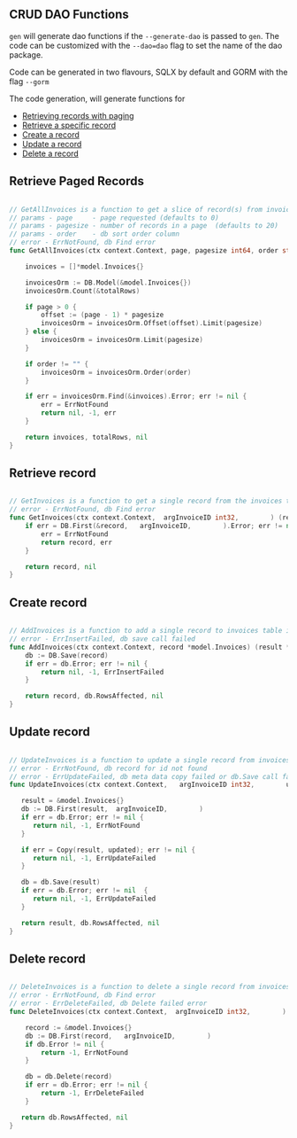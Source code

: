[comment]: <> (This is a generated file please edit source in ./templates)
[comment]: <> (All modification will be lost, you have been warned)
[comment]: <> ()

## CRUD DAO Functions
`gen` will generate dao functions if the `--generate-dao` is passed to `gen`. The code can be customized with the `--dao=dao` flag to set the name of the dao package.

Code can be generated in two flavours, SQLX by default and GORM with the flag `--gorm`


The code generation, will generate functions for
- [Retrieving records with paging](#Retrieve-Paged-Records)
- [Retrieve a specific record](#Retrieve-record)
- [Create a record](#Create-record)
- [Update a record](#Update-record)
- [Delete a record](#Delete-record)

## Retrieve Paged Records
```go

// GetAllInvoices is a function to get a slice of record(s) from invoices table in the main database
// params - page     - page requested (defaults to 0)
// params - pagesize - number of records in a page  (defaults to 20)
// params - order    - db sort order column
// error - ErrNotFound, db Find error
func GetAllInvoices(ctx context.Context, page, pagesize int64, order string) (invoices []*model.Invoices, totalRows int, err error) {

	invoices = []*model.Invoices{}

	invoicesOrm := DB.Model(&model.Invoices{})
    invoicesOrm.Count(&totalRows)

	if page > 0 {
		offset := (page - 1) * pagesize
		invoicesOrm = invoicesOrm.Offset(offset).Limit(pagesize)
	} else {
		invoicesOrm = invoicesOrm.Limit(pagesize)
    }

	if order != "" {
		invoicesOrm = invoicesOrm.Order(order)
	}

	if err = invoicesOrm.Find(&invoices).Error; err != nil {
	    err = ErrNotFound
		return nil, -1, err
	}

	return invoices, totalRows, nil
}

```

## Retrieve record
```go

// GetInvoices is a function to get a single record from the invoices table in the main database
// error - ErrNotFound, db Find error
func GetInvoices(ctx context.Context,  argInvoiceID int32,        ) (record *model.Invoices, err error) {
	if err = DB.First(&record,   argInvoiceID,        ).Error; err != nil {
	    err = ErrNotFound
		return record, err
	}

	return record, nil
}

```

## Create record
```go

// AddInvoices is a function to add a single record to invoices table in the main database
// error - ErrInsertFailed, db save call failed
func AddInvoices(ctx context.Context, record *model.Invoices) (result *model.Invoices, RowsAffected int64, err error) {
    db := DB.Save(record)
	if err = db.Error; err != nil {
	    return nil, -1, ErrInsertFailed
	}

	return record, db.RowsAffected, nil
}

```

## Update record
```go

// UpdateInvoices is a function to update a single record from invoices table in the main database
// error - ErrNotFound, db record for id not found
// error - ErrUpdateFailed, db meta data copy failed or db.Save call failed
func UpdateInvoices(ctx context.Context,   argInvoiceID int32,        updated *model.Invoices) (result *model.Invoices, RowsAffected int64, err error) {

   result = &model.Invoices{}
   db := DB.First(result,  argInvoiceID,        )
   if err = db.Error; err != nil {
      return nil, -1, ErrNotFound
   }

   if err = Copy(result, updated); err != nil {
      return nil, -1, ErrUpdateFailed
   }

   db = db.Save(result)
   if err = db.Error; err != nil  {
      return nil, -1, ErrUpdateFailed
   }

   return result, db.RowsAffected, nil
}

```

## Delete record
```go

// DeleteInvoices is a function to delete a single record from invoices table in the main database
// error - ErrNotFound, db Find error
// error - ErrDeleteFailed, db Delete failed error
func DeleteInvoices(ctx context.Context,  argInvoiceID int32,        ) (rowsAffected int64, err error) {

    record := &model.Invoices{}
    db := DB.First(record,   argInvoiceID,        )
    if db.Error != nil {
        return -1, ErrNotFound
    }

    db = db.Delete(record)
    if err = db.Error; err != nil {
        return -1, ErrDeleteFailed
    }

   return db.RowsAffected, nil
}

```
